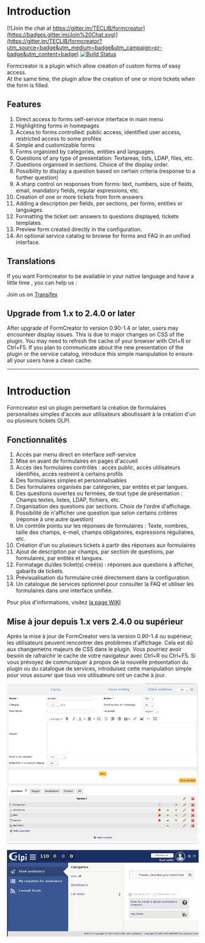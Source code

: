 Introduction
============

[![Join the chat at https://gitter.im/TECLIB/formcreator](https://badges.gitter.im/Join%20Chat.svg)](https://gitter.im/TECLIB/formcreator?utm_source=badge&utm_medium=badge&utm_campaign=pr-badge&utm_content=badge) 
[![Build Status](https://secure.travis-ci.org/pluginsGLPI/formcreator.svg?branch=master)](https://secure.travis-ci.org/pluginsGLPI/formcreator)

Formcreator is a plugin which allow creation of custom forms of easy access.  
At the same time, the plugin allow the creation of one or more tickets when the form is filled. 

Features
--------

1. Direct access to forms self-service interface in main menu
2. Highlighting forms in homepages
3. Access to forms controlled: public access, identified user access, restricted access to some profiles
4. Simple and customizable forms
5. Forms organized by categories, entities and languages.
6. Questions of any type of presentation: Textareas, lists, LDAP, files, etc.
7. Questions organised in sections. Choice of the display order.
8. Possibility to display a question based on certain criteria (response to a further question)
9. A sharp control on responses from forms: text, numbers, size of fields, email, mandatory fields, regular expressions, etc.
10. Creation of one or more tickets from form answers
11. Adding a description per fields, per sections, per forms, entities or languages.
12. Formatting the ticket set: answers to questions displayed, tickets templates.
13. Preview form created directly in the configuration.
14. An optional service catalog to browse for forms and FAQ in an unified interface.

Translations
------------

If you want Formcreator to be available in your native language and have a little time , you can help us :

Join us on [Transifex](https://www.transifex.com/teclib/glpi-project-plugin-formcreator)

Upgrade from 1.x to 2.4.0 or later
----------------------------------
After upgrade of FormCreator to version 0.90-1.4 or later, users may encounteer display issues. This is due to major changes on CSS of the plugin. You may need to refresh the cache of your browser with Ctrl+R or Ctrl+F5. If you plan to communicate about the new presentation of the plugin or the service catalog, introduce this simple manipulation to ensure all your users have a clean cache.


------------------------------------------------------------------------------------------------------------------------

Introduction
============

Formcreator est un plugin permettant la création de formulaires personalisés simples d'accès aux utilisateurs aboutissant à la création d'un ou plusieurs tickets GLPI.

Fonctionnalités
---------------

1. Accès par menu direct en interface self-service
2. Mise en avant de formulaires en pages d'accueil
3. Accès des formulaires contrôlés : accès public, accès utilisateurs identifiés, accès restreint à certains profils
4. Des formulaires simples et personnalisables
5. Des formulaires organisés par catégories, par entités et par langues.
6. Des questions ouvertes ou fermées, de tout type de présentation : Champs textes, listes, LDAP, fichiers, etc.
7. Organisation des questions par sections. Choix de l'ordre d'affichage.
8. Possibilité de n'afficher une question que selon certains critères (réponse à une autre question)
9. Un contrôle pointu sur les réponses de formulaires : Texte, nombres, taille des champs, e-mail, champs obligatoires, expressions réguliaires, etc.
10. Création d'un ou plusieurs tickets à partir des réponses aux formulaires
11. Ajout de description par champs, par section de questions, par formulaires, par entités et langues.
12. Formatage du/des ticket(s) créé(s) : réponses aux questions à afficher, gabarits de tickets.
13. Prévisualisation du formulaire créé directement dans la configuration.
14. Un catalogue de services optionnel pour consulter la FAQ et utiliser les formulaires dans une interface unifiée.

Pour plus d'informations, visitez [la page WIKI](https://github.com/TECLIB/formcreator/wiki)

Mise à jour depuis 1.x vers 2.4.0 ou supérieur
----------------------------------------------
Après la mise à jour de FormCreator vers la version 0.90-1.4 ou supérieur, les utilisateurs peuvent rencontrer des problèmes d'affichage. Cela est dû aux changemetns majeurs de CSS dans le plugin. Vous pourriez avoir besoin de rafraichir le cache de votre navigateur avec Ctrl+R ou Ctrl+F5. Si vous prévoyez de communiquer à propos de la nouvelle présentation du plugin ou du catalogue de services, introduisez cette manipulation simple pour vous assurer que tous vos utilisateurs ont un cache à jour.

![3.-Configuration](/screenshot.png "Configuration")

![3.9.-Formcreators-helpdesk](/screenshot_2.png "Service catalog")

